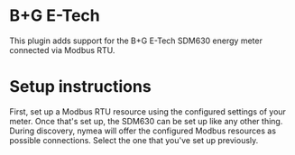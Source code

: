 # B+G E-Tech

This plugin adds support for the B+G E-Tech SDM630 energy meter connected via Modbus RTU.

# Setup instructions
First, set up a Modbus RTU resource using the configured settings of your meter. Once
that's set up, the SDM630 can be set up like any other thing. During discovery, nymea will
offer the configured Modbus resources as possible connections. Select the one that
you've set up previously.
